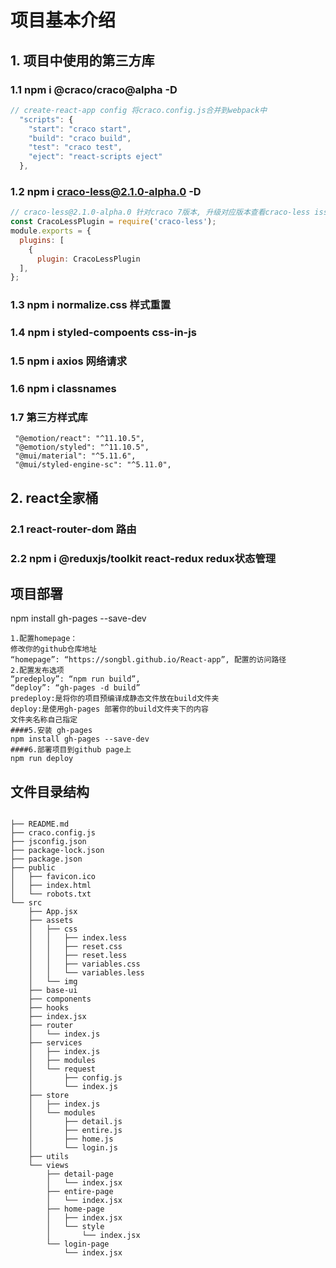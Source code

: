# 项目基本介绍

## 1. 项目中使用的第三方库
### 1.1 npm i @craco/craco@alpha -D
```javascript
// create-react-app config 将craco.config.js合并到webpack中
  "scripts": {
    "start": "craco start",
    "build": "craco build",
    "test": "craco test",
    "eject": "react-scripts eject"
  },

```
### 1.2  npm i craco-less@2.1.0-alpha.0 -D
```javascript
// craco-less@2.1.0-alpha.0 针对craco 7版本, 升级对应版本查看craco-less issues
const CracoLessPlugin = require('craco-less');
module.exports = {
  plugins: [
    {
      plugin: CracoLessPlugin
  ],
};
```
### 1.3 npm i normalize.css 样式重置
### 1.4 npm i styled-compoents css-in-js
### 1.5 npm i axios 网络请求
### 1.6 npm i classnames
### 1.7 第三方样式库
```
 "@emotion/react": "^11.10.5",
 "@emotion/styled": "^11.10.5",
 "@mui/material": "^5.11.6",
 "@mui/styled-engine-sc": "^5.11.0",
```

## 2. react全家桶
### 2.1 react-router-dom 路由
### 2.2 npm i @reduxjs/toolkit react-redux redux状态管理


## 项目部署
npm install gh-pages --save-dev
```text
1.配置homepage：
修改你的github仓库地址
“homepage”: “https://songbl.github.io/React-app”, 配置的访问路径
2.配置发布选项
“predeploy”: “npm run build”,
“deploy”: “gh-pages -d build”
predeploy:是将你的项目预编译成静态文件放在build文件夹
deploy:是使用gh-pages 部署你的build文件夹下的内容
文件夹名称自己指定
####5.安装 gh-pages
npm install gh-pages --save-dev
####6.部署项目到github page上
npm run deploy
```

## 文件目录结构
```text

├── README.md
├── craco.config.js
├── jsconfig.json
├── package-lock.json
├── package.json
├── public
│   ├── favicon.ico
│   ├── index.html
│   └── robots.txt
└── src
    ├── App.jsx
    ├── assets
    │   ├── css
    │   │   ├── index.less
    │   │   ├── reset.css
    │   │   ├── reset.less
    │   │   ├── variables.css
    │   │   └── variables.less
    │   └── img
    ├── base-ui
    ├── components
    ├── hooks
    ├── index.jsx
    ├── router
    │   └── index.js
    ├── services
    │   ├── index.js
    │   ├── modules
    │   └── request
    │       ├── config.js
    │       └── index.js
    ├── store
    │   ├── index.js
    │   └── modules
    │       ├── detail.js
    │       ├── entire.js
    │       ├── home.js
    │       └── login.js
    ├── utils
    └── views
        ├── detail-page
        │   └── index.jsx
        ├── entire-page
        │   └── index.jsx
        ├── home-page
        │   ├── index.jsx
        │   └── style
        │       └── index.jsx
        └── login-page
            └── index.jsx
```